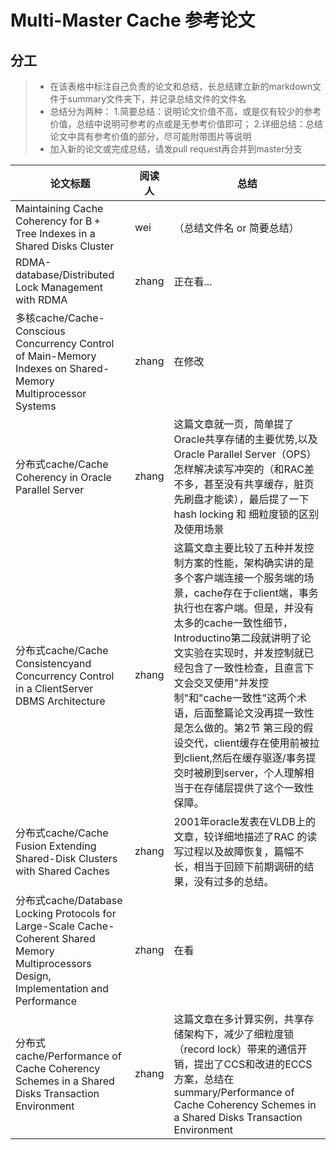 # Multi-Master Cache 参考论文
## 分工
> + 在该表格中标注自己负责的论文和总结，长总结建立新的markdown文件于summary文件夹下，并记录总结文件的文件名
> + 总结分为两种：
    1.简要总结：说明论文价值不高，或是仅有较少的参考价值，总结中说明可参考的点或是无参考价值即可；
    2.详细总结：总结论文中具有参考价值的部分，尽可能附带图片等说明
> + 加入新的论文或完成总结，请发pull request再合并到master分支

|  论文标题   | 阅读人 | 总结 |
|  ----  | ----  | ----  |
|   Maintaining Cache Coherency for B +  Tree Indexes in a Shared Disks Cluster  | wei | （总结文件名 or 简要总结） |
|   RDMA-database/Distributed Lock Management with RDMA  | zhang | 正在看... |
|   多核cache/Cache-Conscious Concurrency Control of Main-Memory Indexes on Shared-Memory Multiprocessor Systems   |  zhang |  在修改  |
|   分布式cache/Cache Coherency in Oracle Parallel Server   | zhang  | 这篇文章就一页，简单提了Oracle共享存储的主要优势,以及Oracle Parallel Server（OPS）怎样解决读写冲突的（和RAC差不多，甚至没有共享缓存，脏页先刷盘才能读），最后提了一下hash locking 和 细粒度锁的区别及使用场景 |
|   分布式cache/Cache Consistencyand Concurrency Control in a ClientServer DBMS Architecture   | zhang  |  这篇文章主要比较了五种并发控制方案的性能，架构确实讲的是多个客户端连接一个服务端的场景，cache存在于client端，事务执行也在客户端。但是，并没有太多的cache一致性细节，Introductino第二段就讲明了论文实验在实现时，并发控制就已经包含了一致性检查，且直言下文会交叉使用"并发控制"和"cache一致性"这两个术语，后面整篇论文没再提一致性是怎么做的。第2节 第三段的假设交代，client缓存在使用前被拉到client,然后在缓存驱逐/事务提交时被刷到server，个人理解相当于在存储层提供了这个一致性保障。  |
|   分布式cache/Cache Fusion Extending Shared-Disk Clusters with Shared Caches   | zhang | 2001年oracle发表在VLDB上的文章，较详细地描述了RAC 的读写过程以及故障恢复，篇幅不长，相当于回顾下前期调研的结果，没有过多的总结。 |  
|   分布式cache/Database Locking Protocols for Large-Scale Cache-Coherent Shared Memory Multiprocessors Design, Implementation and Performance   | zhang | 在看 |
|   分布式cache/Performance of Cache Coherency Schemes in a Shared Disks Transaction Environment   | zhang | 这篇文章在多计算实例，共享存储架构下，减少了细粒度锁（record lock）带来的通信开销，提出了CCS和改进的ECCS方案，总结在summary/Performance  of Cache Coherency Schemes in a Shared Disks Transaction Environment|
